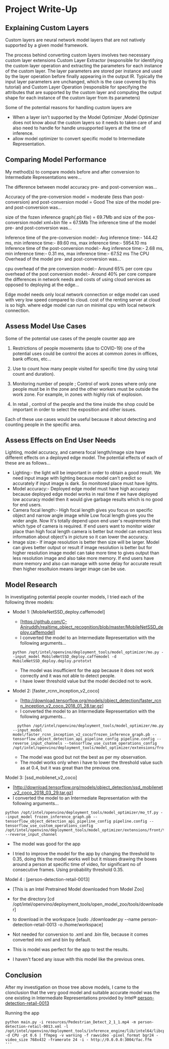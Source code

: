 # Project Write-Up

## Explaining Custom Layers

Custom layers are neural network model layers that are not natively supported by a given model framework.

The process behind converting custom layers involves two necessary custom layer extensions Custom Layer Extractor
(responsible for identifying the custom layer operation and extracting the parameters for each instance of the custom layer. The layer parameters are stored per instance and used by the layer operation before finally appearing in the output IR. Typically the input layer parameters are unchanged, which is the case covered by this tutorial) and Custom Layer Operation
(responsible for specifying the attributes that are supported by the custom layer and computing the output shape for each instance of the custom layer from its parameters)

Some of the potential reasons for handling custom layers are
- When a layer isn’t supported by the Model Optimizer ,Model Optimizer does not know about the custom layers so it needs to taken care of and also need to handle for handle unsupported layers at the time of inference.
- allow model optimizer to convert specific model to Intermediate Representation.

## Comparing Model Performance

My method(s) to compare models before and after conversion to Intermediate Representations were...

The difference between model accuracy pre- and post-conversion was...

Accuracy of the pre-conversion model = moderate (less than post-conversion) and post-conversion model = Good
The size of the model pre- and post-conversion was...

size of the fozen inference graph(.pb file) = 69.7Mb and size of the pos-conversion model xml+bin file = 67.5Mb
The inference time of the model pre- and post-conversion was...

Inference time of the pre-conversion model:- Avg inference time:- 144.42 ms, min inference time:- 89.60 ms, max inference time:- 5954.10 ms
Inference time of the post-conversion model:- Avg inference time:- 2.68 ms, min inference time:- 0.31 ms, max inference time:- 67.52 ms
The CPU Overhead of the model pre- and post-conversion was...

cpu overhead of the pre conversion model:- Around 65% per core
cpu overhead of the post conversion model:- Around 40% per core
compare the differences in network needs and costs of using cloud services as opposed to deploying at the edge...

Edge model needs only local network connection or edge model can used with very low speed compared to cloud.
cost of the renting server at cloud is so high. where edge model can run on minimal cpu with local network connection.

## Assess Model Use Cases

Some of the potential use cases of the people counter app are

1.  Restrictions of people movements (due to COVID-19) one of the potential uses could be control the acces at common zones in offices, bank offices, etc...

2. Use to count how many people visited for specific time (by using total count and duration).

3. Monitoring number of people ; Control of work zones where only one people must be in the zone and the other workers must be outside the work zone. For example, in zones with highly risk of explosion.

4. In retail , control of the people and the time inside the shop could be important in order to select the exposition and other issues.

Each of these use cases would be useful because it about detecting and counting people in the specific area. 

## Assess Effects on End User Needs

Lighting, model accuracy, and camera focal length/image size have different effects on a
deployed edge model. The potential effects of each of these are as follows...
- Lighting:- the light will be important in order to obtain a good result. We need input image with lighting because model can't predict so accurately if input image is dark. So monitored place must have lights.
- Model accuracy:- Deployed edge model must have high accuracy because deployed edge model works in real time if we have deployed low accuracy model then it would give garbage results which is no good for end users.
- Camera focal length:- High focal length gives you focus on specific object and narrow angle image while Low focal length gives you the wider angle. Now It's totally depend upon end user's reuqirements that which type of camera is required. If end users want to monitor wider place than high focal length camera is better but model can extract less information about object's in picture so it can lower the accuracy.
- Image size:- If image resolution is better then size will be larger. Model can gives better output or result if image resolution is better but for higher resolution image model can take more time to gives output than less resolution image and also take more memory. If end users have more memory and also can manage with some delay for accurate result then higher resoltuion means larger image can be use.

## Model Research

In investigating potential people counter models, I tried each of the following three models:

- Model 1: [MobileNetSSD_deploy.caffemodel]
  - [https://github.com/C-Aniruddh/realtime_object_recognition/blob/master/MobileNetSSD_deploy.caffemodel]
  - I converted the model to an Intermediate Representation with the following arguments...
  ```
  python /opt/intel/openvino/deployment_tools/model_optimizer/mo.py --input_model MobileNetSSD_deploy.caffemodel -d MobileNetSSD_deploy.deploy.prototxt
  ```
  - The model was insufficient for the app because it does not work correctly and it was not able to detect people.
  - I have lower threshold value but the model decided not to work.
  
- Model 2: [faster_rcnn_inception_v2_coco]
  - [http://download.tensorflow.org/models/object_detection/faster_rcnn_inception_v2_coco_2018_01_28.tar.gz]
  - I converted the model to an Intermediate Representation with the following arguments...
  ```
    python /opt/intel/openvino/deployment_tools/model_optimizer/mo.py --input_model model/faster_rcnn_inception_v2_coco/frozen_inference_graph.pb --tensorflow_object_detection_api_pipeline_config pipeline.config --reverse_input_channels --tensorflow_use_custom_operations_config /opt/intel/openvino/deployment_tools/model_optimizer/extensions/front/tf/faster_rcnn_support.json
    ```
  - The model was good but not the best as per my observation.
  - The model works only when i have to lower the threshold value such as at 0.4, but it was great than the previous one.

Model 3: [ssd_mobilenet_v2_coco]
  - [http://download.tensorflow.org/models/object_detection/ssd_mobilenet_v2_coco_2018_03_29.tar.gz]
  - I converted the model to an Intermediate Representation with the following arguments...
  ```
  python /opt/intel/openvino/deployment_tools/model_optimizer/mo_tf.py --input_model frozen_inference_graph.pb --tensorflow_object_detection_api_pipeline_config pipeline.config --tensorflow_use_custom_operations_config /opt/intel/openvino/deployment_tools/model_optimizer/extensions/front/tf/ssd_v2_support.json --reverse_input_channel
  ```
  - The model was good for the app 
  
  - I tried to improve the model for the app by changing the threshold to 0.35, doing this the model works well but it misses drawing the boxes around a person at specific time of video, for significant no of consecutive frames.  Using probability threshold 0.35.
 
 Model 4 : [person-detection-retail-0013]
 - [This is an Intel Pretrained Model downloaded from Model Zoo]
 - for the directory [cd /opt/intel/openvino/deployment_tools/open_model_zoo/tools/downloader]
 - to download in the workspace [sudo ./downloader.py --name person-detection-retail-0013 -o /home/workspace]
 - Not needed for conversion to .xml and .bin file, because it comes converted into xml and bin by default.
 
 - This is model was perfect for the app to test the results.
 - I haven't faced any issue with this model like the previous ones.

## Conclusion


After my investigation on those tree above models, I came to  the clonclusion that the very good model and  suitable accurate model was the one existing in Intermediate Representations provided by Intel® [person-detection-retail-0013](https://docs.openvinotoolkit.org/latest/_models_intel_person_detection_retail_0013_description_person_detection_retail_0013.html)


Running the app 

```
python main.py -i resources/Pedestrian_Detect_2_1_1.mp4 -m person-detection-retail-0013.xml -l /opt/intel/openvino/deployment_tools/inference_engine/lib/intel64/libcpu_extension_sse4.so -d CPU -pt 0.6 | ffmpeg -v warning -f rawvideo -pixel_format bgr24 -video_size 768x432 -framerate 24 -i - http://0.0.0.0:3004/fac.ffm
'''
